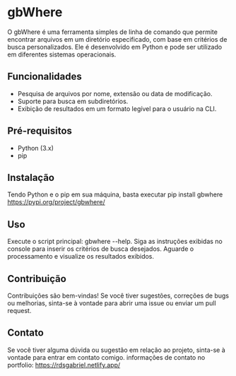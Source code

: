 # gbWhere

O gbWhere é uma ferramenta simples de linha de comando que permite encontrar arquivos em um diretório especificado, com base em critérios de busca personalizados. Ele é desenvolvido em Python e pode ser utilizado em diferentes sistemas operacionais.

## Funcionalidades

- Pesquisa de arquivos por nome, extensão ou data de modificação.
- Suporte para busca em subdiretórios.
- Exibição de resultados em um formato legível para o usuário na CLI.

## Pré-requisitos

- Python (3.x)
- pip

## Instalação
Tendo Python e o pip em sua máquina, basta executar pip install gbwhere
https://pypi.org/project/gbwhere/

## Uso
Execute o script principal: gbwhere --help.
Siga as instruções exibidas no console para inserir os critérios de busca desejados.
Aguarde o processamento e visualize os resultados exibidos.

## Contribuição
Contribuições são bem-vindas! Se você tiver sugestões, correções de bugs ou melhorias, sinta-se à vontade para abrir uma issue ou enviar um pull request.

## Contato
Se você tiver alguma dúvida ou sugestão em relação ao projeto, sinta-se à vontade para entrar em contato comigo.
informações de contato no portfolio:
https://rdsgabriel.netlify.app/


